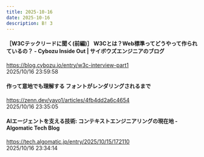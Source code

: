 ```yaml
---
title: 2025-10-16
date: 2025-10-16
description: B! 3
---
```


#### ［W3Cテックリードに聞く(前編)］ W3Cとは？Web標準ってどうやって作られているの？ - Cybozu Inside Out | サイボウズエンジニアのブログ
https://blog.cybozu.io/entry/w3c-interview-part1<br>
2025/10/16 23:59:58<br>


#### 作って意地でも理解する フォントがレンダリングされるまで
https://zenn.dev/yayo1/articles/4fb4dd2a6c4654<br>
2025/10/16 23:35:05<br>


#### AIエージェントを支える技術: コンテキストエンジニアリングの現在地 - Algomatic Tech Blog
https://tech.algomatic.jp/entry/2025/10/15/172110<br>
2025/10/16 23:34:14<br>


